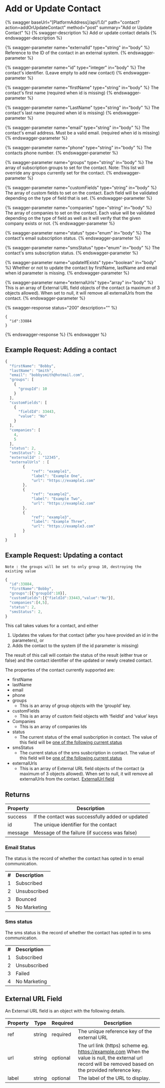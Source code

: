 # Add or Update Contact

{% swagger baseUrl="[PlatformAddress]/api/1.0/" path="contact?action=addOrUpdateContact" method="post" summary="Add or Update Contact" %}
{% swagger-description %}
Add or update contact details
{% endswagger-description %}

{% swagger-parameter name="externalId" type="string" in="body" %}
Reference to the ID of the contact in an external system.
{% endswagger-parameter %}

{% swagger-parameter name="id" type="integer" in="body" %}
The contact's identifier. (Leave empty to add new contact)
{% endswagger-parameter %}

{% swagger-parameter name="firstName" type="string" in="body" %}
The contact's first name (required when id is missing)
{% endswagger-parameter %}

{% swagger-parameter name="LastName" type="string" in="body" %}
The contact's last name (required when id is missing)
{% endswagger-parameter %}

{% swagger-parameter name="email" type="string" in="body" %}
The contact's email address. Must be a valid email. (required when id is missing)
{% endswagger-parameter %}

{% swagger-parameter name="phone" type="string" in="body" %}
The contacts phone number.
{% endswagger-parameter %}

{% swagger-parameter name="groups" type="string" in="body" %}
The array of subscription groups to set for the contact. Note: This list will override any groups currently set for the contact.
{% endswagger-parameter %}

{% swagger-parameter name="customFields" type="string" in="body" %}
The array of custom fields to set on the contact. Each field will be validated depending on the type of field that is set.
{% endswagger-parameter %}

{% swagger-parameter name="companies" type="string" in="body" %}
The array of companies to set on the contact. Each value will be validated depending on the type of field as well as it will verify that the given company exists or not.
{% endswagger-parameter %}

{% swagger-parameter name="status" type="enum" in="body" %}
The contact's email subscription status.
{% endswagger-parameter %}

{% swagger-parameter name="smsStatus" type="enum" in="body" %}
The contact's sms subscription status.
{% endswagger-parameter %}

{% swagger-parameter name="updateIfExists" type="boolean" in="body" %}
Whether or not to update the contact by firstName, lastName and email when id parameter is missing.
{% endswagger-parameter %}

{% swagger-parameter name="externalUrls" type="array" in="body" %}
This is an array of External URL field objects of the contact (a maximum of 3 objects allowed). When set to null, it will remove all externalUrls from the contact.
{% endswagger-parameter %}

{% swagger-response status="200" description="" %}
```
{
  "id":33884
}
```
{% endswagger-response %}
{% endswagger %}

## Example Request: Adding a contact

```javascript
{
  "firstName": "Bobby",
  "lastName": "Smith",
  "email": "bobbysmith@hotmail.com",
  "groups": [
    {
      "groupId": 10
    }
  ],
  "customFields": [
    {
      "fieldId": 33443,
      "value": "No"
    }
  ],
  "companies": [
    4,
    5
  ],
  "status": 2,
  "smsStatus": 2,
  "externalId" : "12345",
  "externalUrls" : [
        {
            "ref": "example1",
            "label": "Example One",
            "url": "https://example1.com"
        },
        {
            "ref": "example2",
            "label": "Example Two",
            "url": "https://example2.com"
        },
        {
            "ref": "example3",
            "label": "Example Three",
            "url": "https://example3.com"
        }
    ]
}
```

## Example Request: Updating a contact

`Note : the groups will be set to only group 10, destroying the existing value`

```javascript
{
  "id":33884,
  "firstName":"Bobby",
  "groups":[{"groupId":10}],
  "customFields":[{"fieldId":33443,"value":"No"}],
  "companies":[4,5],
  "status": 2,
  "smsStatus": 2,
}
```

This call takes values for a contact, and either

1. Updates the values for that contact (after you have provided an id in the parameters), or
2. Adds the contact to the system (if the id parameter is missing)

The result of this call will contain the status of the result (either true or false) and the contact identifier of the updated or newly created contact.

The properties of the contact currently supported are:

* firstName
* lastName
* email
* phone
* groups
  * This is an array of group objects with the ‘groupId’ key.
* customFields
  * This is an array of custom field objects with ‘fieldId’ and ‘value’ keys
* Companies
  * This is an array of companies Ids
* status
  * The current status of the email susbcription in contact. The value of this field will be [one of the following current status](add-or-update-contact.md#email-status)
* smsStatus
  * The current status of the sms susbcription in contact. The value of this field will be [one of the following current status](add-or-update-contact.md#sms-status)
* externalUrls
  * This is an array of External URL field objects of the contact (a maximum of 3 objects allowed). When set to null, it will remove all externalUrls from the contact. [ExternalUrl field](add-or-update-contact.md#external-url-field)

## Returns

| Property | Description                                      |
| -------- | ------------------------------------------------ |
| success  | If the contact was successfully added or updated |
| id       | The unique identifier for the contact            |
| message  | Message of the failure (if success was false)    |

### Email Status

The status is the record of whether the contact has opted in to email communication.

|       |                 |
| ----- | --------------- |
| **#** | **Description** |
| 1     | Subscribed      |
| 2     | Unsubscribed    |
| 3     | Bounced         |
| 5     | No Marketing    |

### Sms status

The sms status is the record of whether the contact has opted in to sms communication.

|       |                 |
| ----- | --------------- |
| **#** | **Description** |
| 1     | Subscribed      |
| 2     | Unsubscribed    |
| 3     | Failed          |
| 4     | No Marketing    |

## External URL Field

An External URL field is an object with the following details.

| Property | Type   | Required | Description                                                                                                                                              |
| -------- | ------ | -------- | -------------------------------------------------------------------------------------------------------------------------------------------------------- |
| ref      | string | required | The unique reference key of the external URL                                                                                                             |
| url      | string | optional | The url link (https) scheme eg. https://example.com When the value is null, the external url record will be removed based on the provided reference key. |
| label    | string | optional | The label of the URL to display.                                                                                                                         |
